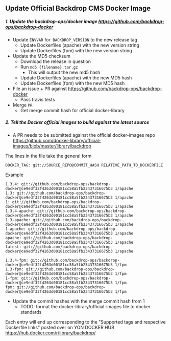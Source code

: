 
Update Official Backdrop CMS Docker Image
---

##### 1. Update the backdrop-ops/docker image https://github.com/backdrop-ops/backdrop-docker

  * Update  `ENVVAR` for` BACKDROP_VERSION` to the new release tag
    * Update Dockerfiles (apache) with the new version string
    * Update Dockerfiles (fpm) with the new version string
  * Update the MD5 checksum
    * Download the release in question
    * Run `md5 {filename}.tar.gz`
      * This will output the new md5 hash
    * Update Dockerfiles (apache) with the new MD5 hash
    * Update Dockerfiles (fpm) with the new MD5 hash
  * File an issue + PR against https://github.com/backdrop-ops/backdrop-docker
    * Pass travis tests
  * Merge `PR`
    * Get merge commit hash for official docker-library


##### 2. Tell the Docker official images to build against the latest source

* A PR needs to be submitted against the official docker-images repo
https://github.com/docker-library/official-images/blob/master/library/backdrop

The lines in the file take the general form

```
DOCKER_TAG: git://SOURCE_REPO@COMMIT_HASH RELATIVE_PATH_TO_DOCKERFILE
```

Example

```
1.3.4: git://github.com/backdrop-ops/backdrop-docker@ce9edf32f4263d00181cc58a5fb23437316675b3 1/apache
1.3: git://github.com/backdrop-ops/backdrop-docker@ce9edf32f4263d00181cc58a5fb23437316675b3 1/apache
1: git://github.com/backdrop-ops/backdrop-docker@ce9edf32f4263d00181cc58a5fb23437316675b3 1/apache
1.3.4-apache: git://github.com/backdrop-ops/backdrop-docker@ce9edf32f4263d00181cc58a5fb23437316675b3 1/apache
1.3-apache: git://github.com/backdrop-ops/backdrop-docker@ce9edf32f4263d00181cc58a5fb23437316675b3 1/apache
1-apache: git://github.com/backdrop-ops/backdrop-docker@ce9edf32f4263d00181cc58a5fb23437316675b3 1/apache
apache: git://github.com/backdrop-ops/backdrop-docker@ce9edf32f4263d00181cc58a5fb23437316675b3 1/apache
latest: git://github.com/backdrop-ops/backdrop-docker@ce9edf32f4263d00181cc58a5fb23437316675b3 1/apache

1.3.4-fpm: git://github.com/backdrop-ops/backdrop-docker@ce9edf32f4263d00181cc58a5fb23437316675b3 1/fpm
1.3-fpm: git://github.com/backdrop-ops/backdrop-docker@ce9edf32f4263d00181cc58a5fb23437316675b3 1/fpm
1-fpm: git://github.com/backdrop-ops/backdrop-docker@ce9edf32f4263d00181cc58a5fb23437316675b3 1/fpm
fpm: git://github.com/backdrop-ops/backdrop-docker@ce9edf32f4263d00181cc58a5fb23437316675b3 1/fpm
```

* Update the commit hashes with the merge commit hash from 1
  * TODO: format the docker-library/official-images file to docker standards

Each entry will end up corresponding to the "Supported tags and respective Dockerfile links" posted over on YON DOCKER HUB
https://hub.docker.com/r/library/backdrop/
